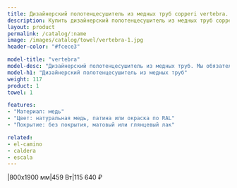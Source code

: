 ```yaml
---
title: Дизайнерский полотенцесушитель из медных труб copperi vertebra. Цены и размеры.
description: Купить дизайнерский полотенцесушитель из медных труб copperi vertebra в Москве по цене производителя.
layout: product
permalink: /catalog/:name
image: /images/catalog/towel/vertebra-1.jpg
header-color: "#fcece3"

model-title: "vertebra"
model-desc: "Дизайнерский полотенцесушитель из медных труб. Мы обязательно когда-нибудь придумаем крутое описание для этой модели, но сейчас совсем не до того. Посмотрите пока на картинки, всё и так понятно. А если не понятно, позвоните нам и мы всё расскажем. Или напишите, если не любите звонить."
model-h1: "Дизайнерский полотенцесушитель из медных труб"
weight: 117
product: 1
towel: 1

features:
- "Материал: медь"
- "Цвет: натуральная медь, патина или окраска по RAL"
- "Покрытие: без покрытия, матовый или глянцевый лак"

related:
- el-camino
- caldera
- escala
---
```

|800x1900 мм|459 Вт|115 640 ₽